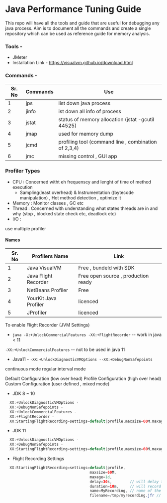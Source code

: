 # Java Performance Tuning Guide

This repo will have all the tools and guide that are useful for debugging any java process. Aim  is to document all the commands and create a single repository which can be used as reference guide for memory analysis.

### Tools - 
* JMeter
* Installation Link - https://visualvm.github.io/download.html

### Commands - 
| Sr. No|Commands|Use|
| ------------- | ------------- | ------------- |
| 1 | jps | list down java process |
| 2 | jinfo| ist down all info of process |
| 3 | jstat | status of memory allocation (jstat -gcutil 44525) |
| 4 | jmap| used for memory dump |
| 5 | jcmd | profiling tool (command line , combination of 2,3,4) |
| 6 | jmc| missing control , GUI app |

### Profiler Types
- CPU : Concerned witht eh frequenscy and lenght of time of method execution  
    * Sampling(least overhead) & Instrumentation ()bytecode manipulation) ,  Hot method detection , optimize it 
- Memory : Monitor classes , GC etc
- Thread : Concerned with understanding what states threads are in and why (stop , blocked state check etc, deadlock etc)
- I/O : 

 use multiple profiler 
 
#### Names 
| Sr. No|Profilers Name|Link|
| ------------- | ------------- | ------------- |
|1|Java VisualVM|Free , bundeld with SDK|
|2|Java Flight Recorder|Free open source , production ready|
|3|NetBeans Profiler|Free|
|4|YourKit Java Profiler|licenced|
|5|JProfiler|licenced|


To enable Flight Recorder (JVM Settings)
* `java -X:+UnlockCommercialFeatures -XX:+FlightRecorder` -- work in  java < 11

 `-XX:+UnlockCommercialFeatures`  -- not to be used in java 11
 
 - Java11 - 
 `-XX:+UnlockDiagnosticVMOptions --XX:+DebugNonSafepoints`
 
 continuous mode 
 regular interval mode 
 
 Default Configuration (low over head)
 Profile Configuration (high over head)
 Custom Configuration (user defined , mixed mode)
 
- JDK 8 ~ 10
``` java 
  XX:+UnlockDiagnosticVMOptions -
  XX:+DebugNonSafepoints -
  XX:+UnlockCommercialFeatures -
  XX:+FlightRecorder - 
  XX:StartingFlightRecording=settings=default|profile,maxsize=60M,maxage=1d
```  

- JDK 11
``` java 
  XX:+UnlockDiagnosticVMOptions -
  XX:+DebugNonSafepoints -
  XX:StartingFlightRecording=settings=default|profile,maxsize=60M,maxage=1d
```  

- Flight Recording Settings 
``` java
  XX:StartingFlightRecording=settings=default|profile,
                                      maxsize=60M,
                                      maxage=1d,
                                      delay=30s,        // will delay the recording after 30 sec , warmup etc 
                                      duration=10m,     // will record the application for 10 min 
                                      name=MyRecording, // name of the recording 
                                      filename=/tmp/myrecording.jfr // path for recording
                                      
``` 

